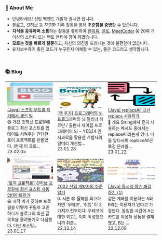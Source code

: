 ### 🚀 About Me

- 안녕하세요! 신입 백엔드 개발자 권시연 입니다.
- 블로그, 깃허브 등 꾸준한 기록 활동을 통해 **꾸준함을 증명**할 수 있습니다.
- **지식을 공유하며 소통**하는 활동을 좋아하여 [한이음](https://www.hanium.or.kr/portal/index.do), [글또](https://www.notion.so/ac5b18a482fb4df497d4e8257ad4d516), [MeetCoder](https://github.com/Meet-Coder-Study/posting-review) 등 20여 개 이상의 스터디 또는 멘토 멘티에 참여 하였습니다.
- **모르는 것을 빠르게 질문**하고, 자신의 의견을 드러내는 것에 불편함이 없습니다.
- 유지보수하기 좋은 코드가 누구든지 이해할 수 있는, 좋은 코드라고 생각합니다.

<br/>

### 📚 Blog
<table><tbody><tr>
<td>
    <a href="https://yeonyeon.tistory.com/296">
        <img width="100%" src="/img/2413553305647494894.png"/><br/>
        <div>[Java] 스프링 부트를 제거해서 생긴 일</div>
    </a>
    <div>😄 개요 깃허브 프로필에 블로그 최신 포스트를 업데이트 시켜주는 간단한 토이 프로젝트를 만들었다. (현재 이 프로...</div>
    <div>23.02.05</div>
</td>
<td>
    <a href="https://yeonyeon.tistory.com/295">
        <img width="100%" src="/img/5668644067811950632.png"/><br/>
        <div>[책 후기] 프로그래머의 뇌</div>
    </a>
    <div>프로그래머의 뇌 펠리너 헤르만 / 출판사 제이펍 프로그래머의 뇌 - YES24 인지과학을 활용한 개발자의 일머리 개선법...</div>
    <div>23.01.28</div>
</td>
<td>
    <a href="https://yeonyeon.tistory.com/294">
        <img width="100%" src="/img/5111338151660812478.png"/><br/>
        <div>[Java] replaceAll 대신 replace 사용하기</div>
    </a>
    <div>🙂 개요 String에서 흔히 사용하는 메서드 중에서는 replaceAll라는게 있다. 다들 알다시피 replaceAll은 특정 문자를...</div>
    <div>23.01.22</div>
</td>
</tr>
<tr>
<td>
    <a href="https://yeonyeon.tistory.com/293">
        <img width="100%" src="/img/2338044892116303012.png"/><br/>
        <div>[토이 프로젝트] 깃허브 프로필에 최신 포스트 자동 업데이트하기</div>
    </a>
    <div>😆 시작 계기 깃허브 프로필을 어떻게 꾸밀까 고민하다가 블로그의 최신 글 목록을 올려놓기로 다짐했다. 다만 포스팅...</div>
    <div>23.01.17</div>
</td>
<td>
    <a href="https://yeonyeon.tistory.com/292">
        <img width="100%" src="/img/7382213250024155515.png"/><br/>
        <div>2022 신입 개발자의 취준 일기</div>
    </a>
    <div>0. 서론 😎 올해를 회고하자면 '우테코', '취업' 이 2가지가 전부이다. 우테코에 대한 회고는 이미 작성했으니까 취준...</div>
    <div>22.12.14</div>
</td>
<td>
    <a href="https://yeonyeon.tistory.com/291">
        <img width="100%" src="/img/8517706263009427684.png"/><br/>
        <div>[Java] 동시성 이슈 해결하기 (1)</div>
    </a>
    <div>같은 계좌를 이용하는 A와 B라는 이용자가 있다고 가정한다. 동일한 시간에 A는 카드를 이용해 상품을 결제했고, B는 ...</div>
    <div>22.12.09</div>
</td>
</tr>
</tbody></table>